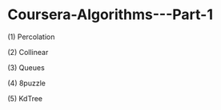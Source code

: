 # Coursera-Algorithms---Part-1

(1) Percolation

(2) Collinear

(3) Queues

(4) 8puzzle

(5) KdTree
